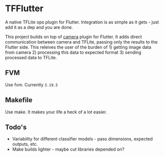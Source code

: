 # TFFlutter

A native TFLite ops plugin for Flutter. Integration is as simple as it gets - just add it as a dep and you are done.

This project builds on top of [camera](https://pub.dev/packages/camera) plugin for Flutter. It adds direct communication between camera and TFLite, passing only the results to the Flutter side. This releives the user of the burden of 1) getting image data from camera 2) processing this data to expected format 3) sending processed data to TFLite.

## FVM

Use fvm. Currently `3.19.5`

## Makefile

Use make. It makes your life a heck of a lot easier.

## Todo's

- Variability for different classifier models - pass dimensions, expected outputs, etc.
- Make builds lighter - maybe cut libraries depended on?
